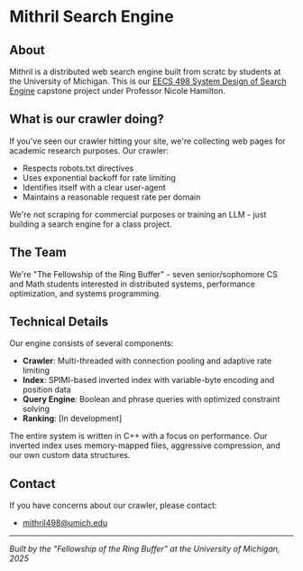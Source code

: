 # Mithril Search Engine

## About

Mithril is a distributed web search engine built from scratc by students at the University of Michigan. This is our [EECS 498 System Design of Search Engine](https://web.eecs.umich.edu/~nham/eecs440w21/) capstone project under Professor Nicole Hamilton.

## What is our crawler doing?

If you've seen our crawler hitting your site, we're collecting web pages for academic research purposes. Our crawler:

- Respects robots.txt directives
- Uses exponential backoff for rate limiting
- Identifies itself with a clear user-agent
- Maintains a reasonable request rate per domain

We're not scraping for commercial purposes or training an LLM - just building a search engine for a class project.

## The Team

We're "The Fellowship of the Ring Buffer" - seven senior/sophomore CS and Math students interested in distributed systems, performance optimization, and systems programming.

## Technical Details

Our engine consists of several components:

- **Crawler**: Multi-threaded with connection pooling and adaptive rate limiting
- **Index**: SPIMI-based inverted index with variable-byte encoding and position data
- **Query Engine**: Boolean and phrase queries with optimized constraint solving
- **Ranking**: [In development]

The entire system is written in C++ with a focus on performance. Our inverted index uses memory-mapped files, aggressive compression, and our own custom data structures.

## Contact

If you have concerns about our crawler, please contact:
- mithril498@umich.edu

---

*Built by the "Fellowship of the Ring Buffer" at the University of Michigan, 2025*
